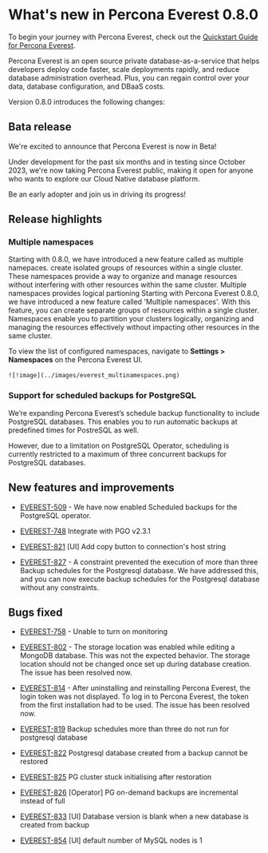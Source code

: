 # What's new in Percona Everest 0.8.0

To begin your journey with Percona Everest, check out the [Quickstart Guide for Percona Everest](../quickstart-guide/quick-install.md).

Percona Everest is an open source private database-as-a-service that helps developers deploy code faster, scale deployments rapidly, and reduce database administration overhead. Plus, you can regain control over your data, database configuration, and DBaaS costs.

Version 0.8.0 introduces the following changes:

## Bata release

We're excited to announce that Percona Everest is now in Beta!

Under development for the past six months and in testing since October 2023, we're now taking Percona Everest public, making it open for anyone who wants to explore our Cloud Native database platform.

Be an early adopter and join us in driving its progress!

## Release highlights

### Multiple namespaces

Starting with 0.8.0, we have introduced a new feature called as multiple namepaces. create isolated groups of resources within a single cluster. These namespaces provide a way to organize and manage resources without interfering with other resources within the same cluster. Multiple namespaces provides logical partioning Starting with Percona Everest 0.8.0, we have introduced a new feature called 'Multiple namespaces'. With this feature, you can create separate groups of resources within a single cluster. Namespaces enable you to partition your clusters logically, organizing and managing the resources effectively without impacting other resources in the same cluster. 

To view the list of configured namespaces, navigate to <i class="uil uil-cog"></i> **Settings > Namespaces** on the Percona Everest UI.

    ![!image](../images/everest_multinamespaces.png)

### Support for scheduled backups for PostgreSQL

We’re expanding Percona Everest’s schedule backup functionality to include PostgreSQL databases. This enables you to run automatic backups at predefined times for PostreSQL as well.

However, due to a limitation on PostgreSQL Operator, scheduling is currently restricted to a maximum of three concurrent backups for PostgreSQL databases.

## New features and improvements

- [EVEREST-509](https://perconadev.atlassian.net/browse/EVEREST-509) - We have now enabled Scheduled backups for the PostgreSQL operator.

- [EVEREST-748](https://perconadev.atlassian.net/browse/EVEREST-748) Integrate with PGO v2.3.1

- [EVEREST-821](https://perconadev.atlassian.net/browse/EVEREST-821) \[UI\] Add copy button to connection's host string

- [EVEREST-827](https://perconadev.atlassian.net/browse/EVEREST-827) - A constraint prevented the execution of more than three Backup schedules for the Postgresql database. We have addressed this, and you can now execute backup schedules for the Postgresql database without any constraints.


## Bugs fixed

- [EVEREST-758](https://perconadev.atlassian.net/browse/EVEREST-758) - Unable to turn on monitoring

- [EVEREST-802](https://perconadev.atlassian.net/browse/EVEREST-802) - The storage location was enabled while editing a MongoDB database. This was not the expected behavior. The storage location should not be changed once set up during database creation. The issue has been resolved now.

- [EVEREST-814](https://perconadev.atlassian.net/browse/EVEREST-814) - After uninstalling and reinstalling Percona Everest, the login token was not displayed. To log in to Percona Everest, the token from the first installation had to be used. The issue has been resolved now.

- [EVEREST-819](https://perconadev.atlassian.net/browse/EVEREST-819) Backup schedules more than three do not run for postgresql database

- [EVEREST-822](https://perconadev.atlassian.net/browse/EVEREST-822) Postgresql database created from a backup cannot be restored

- [EVEREST-825](https://perconadev.atlassian.net/browse/EVEREST-825) PG cluster stuck initialising after restoration

- [EVEREST-826](https://perconadev.atlassian.net/browse/EVEREST-826) \[Operator\] PG on-demand backups are incremental instead of full

- [EVEREST-833](https://perconadev.atlassian.net/browse/EVEREST-833) \[UI\] Database version is blank when a new database is created from backup

- [EVEREST-854](https://perconadev.atlassian.net/browse/EVEREST-854) \[UI\] default number of MySQL nodes is 1

